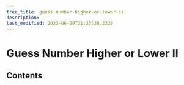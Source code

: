```yaml
---
tree_title: guess-number-higher-or-lower-ii
description: 
last_modified: 2022-06-09T21:23:28.2328
---
```


# Guess Number Higher or Lower II

## Contents
